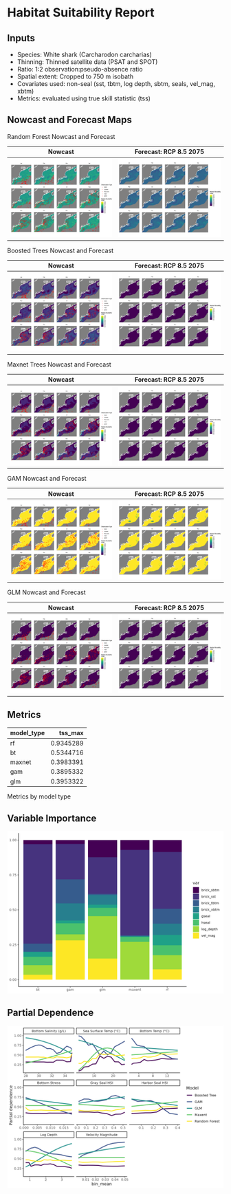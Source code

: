 Habitat Suitability Report
================

## Inputs

- Species: White shark (Carcharodon carcharias)
- Thinning: Thinned satellite data (PSAT and SPOT)
- Ratio: 1:2 observation:pseudo-absence ratio
- Spatial extent: Cropped to 750 m isobath
- Covariates used: non-seal (sst, tbtm, log depth, sbtm, seals, vel_mag,
  xbtm)
- Metrics: evaluated using true skill statistic (tss)

## Nowcast and Forecast Maps

Random Forest Nowcast and Forecast

| Nowcast | Forecast: RCP 8.5 2075 |
|:--:|:--:|
| ![](../../../../tidy_reports/versions/c21/100620/c21.100620.01_12_rf_compiled_casts.png) | ![](../../../../tidy_reports/versions/c21/100624/c21.100624.01_12_rf_compiled_casts.png) |

Boosted Trees Nowcast and Forecast

| Nowcast | Forecast: RCP 8.5 2075 |
|:--:|:--:|
| ![](../../../../tidy_reports/versions/c21/100620/c21.100620.01_12_bt_compiled_casts.png) | ![](../../../../tidy_reports/versions/c21/100624/c21.100624.01_12_bt_compiled_casts.png) |

Maxnet Trees Nowcast and Forecast

| Nowcast | Forecast: RCP 8.5 2075 |
|:--:|:--:|
| ![](../../../../tidy_reports/versions/c21/100620/c21.100620.01_12_maxent_compiled_casts.png) | ![](../../../../tidy_reports/versions/c21/100624/c21.100624.01_12_maxent_compiled_casts.png) |

GAM Nowcast and Forecast

| Nowcast | Forecast: RCP 8.5 2075 |
|:--:|:--:|
| ![](../../../../tidy_reports/versions/c21/100620/c21.100620.01_12_gam_compiled_casts.png) | ![](../../../../tidy_reports/versions/c21/100624/c21.100624.01_12_gam_compiled_casts.png) |

GLM Nowcast and Forecast

| Nowcast | Forecast: RCP 8.5 2075 |
|:--:|:--:|
| ![](../../../../tidy_reports/versions/c21/100620/c21.100620.01_12_glm_compiled_casts.png) | ![](../../../../tidy_reports/versions/c21/100624/c21.100624.01_12_glm_compiled_casts.png) |

## Metrics

| model_type |   tss_max |
|:-----------|----------:|
| rf         | 0.9345289 |
| bt         | 0.5344716 |
| maxnet     | 0.3983391 |
| gam        | 0.3895332 |
| glm        | 0.3953322 |

Metrics by model type

## Variable Importance

![](m21.10062_tidy_compiled_files/figure-gfm/variable_importance-1.png)

## Partial Dependence

![](m21.10062_tidy_compiled_files/figure-gfm/partial_dependence-1.png)
